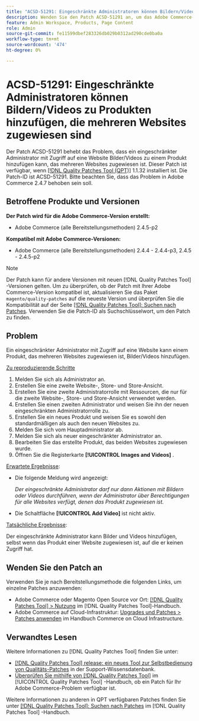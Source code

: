 ```yaml
---
title: "ACSD-51291: Eingeschränkte Administratoren können Bildern/Videos zu Produkten hinzufügen, die mehreren Websites zugewiesen sind"
description: Wenden Sie den Patch ACSD-51291 an, um das Adobe Commerce-Problem zu beheben, bei dem eingeschränkte Administratoren mit Zugriff auf eine Website Bilder/Videos zu einem Produkt hinzufügen können, das mehreren Websites zugewiesen ist.
feature: Admin Workspace, Products, Page Content
role: Admin
source-git-commit: fe11599dbef283326db029b0312ad290cde0ba0a
workflow-type: tm+mt
source-wordcount: '474'
ht-degree: 0%

---
```


# ACSD-51291: Eingeschränkte Administratoren können Bildern/Videos zu Produkten hinzufügen, die mehreren Websites zugewiesen sind

Der Patch ACSD-51291 behebt das Problem, dass ein eingeschränkter Administrator mit Zugriff auf eine Website Bilder/Videos zu einem Produkt hinzufügen kann, das mehreren Websites zugewiesen ist. Dieser Patch ist verfügbar, wenn [[!DNL Quality Patches Tool (QPT)]](https://experienceleague.adobe.com/en/docs/commerce-knowledge-base/kb/announcements/commerce-announcements/magento-quality-patches-released-new-tool-to-self-serve-quality-patches) 1.1.32 installiert ist. Die Patch-ID ist ACSD-51291. Bitte beachten Sie, dass das Problem in Adobe Commerce 2.4.7 behoben sein soll.

## Betroffene Produkte und Versionen

**Der Patch wird für die Adobe Commerce-Version erstellt:**

* Adobe Commerce (alle Bereitstellungsmethoden) 2.4.5-p2

**Kompatibel mit Adobe Commerce-Versionen:**

* Adobe Commerce (alle Bereitstellungsmethoden) 2.4.4 - 2.4.4-p3, 2.4.5 - 2.4.5-p2

>[!NOTE]
>
>Der Patch kann für andere Versionen mit neuen [!DNL Quality Patches Tool] -Versionen gelten. Um zu überprüfen, ob der Patch mit Ihrer Adobe Commerce-Version kompatibel ist, aktualisieren Sie das Paket `magento/quality-patches` auf die neueste Version und überprüfen Sie die Kompatibilität auf der Seite [[!DNL Quality Patches Tool]: Suchen nach Patches](https://experienceleague.adobe.com/tools/commerce-quality-patches/index.html). Verwenden Sie die Patch-ID als Suchschlüsselwort, um den Patch zu finden.

## Problem

Ein eingeschränkter Administrator mit Zugriff auf eine Website kann einem Produkt, das mehreren Websites zugewiesen ist, Bilder/Videos hinzufügen.

<u>Zu reproduzierende Schritte</u>

1. Melden Sie sich als Administrator an.
1. Erstellen Sie eine zweite Website-, Store- und Store-Ansicht.
1. Erstellen Sie eine zweite Administratorrolle mit Ressourcen, die nur für die zweite Website-, Store- und Store-Ansicht verwendet werden.
1. Erstellen Sie einen zweiten Administrator und weisen Sie ihn der neuen eingeschränkten Administratorrolle zu.
1. Erstellen Sie ein neues Produkt und weisen Sie es sowohl den standardmäßigen als auch den neuen Websites zu.
1. Melden Sie sich vom Hauptadministrator ab.
1. Melden Sie sich als neuer eingeschränkter Administrator an.
1. Bearbeiten Sie das erstellte Produkt, das beiden Websites zugewiesen wurde.
1. Öffnen Sie die Registerkarte **[!UICONTROL Images and Videos]** .

<u>Erwartete Ergebnisse</u>:

* Die folgende Meldung wird angezeigt:

  *Der eingeschränkte Administrator darf nur dann Aktionen mit Bildern oder Videos durchführen, wenn der Administrator über Berechtigungen für alle Websites verfügt, denen das Produkt zugewiesen ist.*

* Die Schaltfläche **[!UICONTROL Add Video]** ist nicht aktiv.

<u>Tatsächliche Ergebnisse</u>:

Der eingeschränkte Administrator kann Bilder und Videos hinzufügen, selbst wenn das Produkt einer Website zugewiesen ist, auf die er keinen Zugriff hat.

## Wenden Sie den Patch an

Verwenden Sie je nach Bereitstellungsmethode die folgenden Links, um einzelne Patches anzuwenden:

* Adobe Commerce oder Magento Open Source vor Ort: [[!DNL Quality Patches Tool] > Nutzung](/help/tools/quality-patches-tool/usage.md) im [!DNL Quality Patches Tool]-Handbuch.
* Adobe Commerce auf Cloud-Infrastruktur: [Upgrades und Patches > Patches anwenden](https://experienceleague.adobe.com/docs/commerce-cloud-service/user-guide/develop/upgrade/apply-patches.html) im Handbuch Commerce on Cloud Infrastructure.

## Verwandtes Lesen

Weitere Informationen zu [!DNL Quality Patches Tool] finden Sie unter:

* [[!DNL Quality Patches Tool] release: ein neues Tool zur Selbstbedienung von Qualitäts-Patches](https://experienceleague.adobe.com/en/docs/commerce-knowledge-base/kb/announcements/commerce-announcements/magento-quality-patches-released-new-tool-to-self-serve-quality-patches) in der Support-Wissensdatenbank.
* [Überprüfen Sie mithilfe von  [!DNL Quality Patches Tool]](/help/tools/quality-patches-tool/patches-available-in-qpt/check-patch-for-magento-issue-with-magento-quality-patches.md) im [!UICONTROL Quality Patches Tool] -Handbuch, ob ein Patch für Ihr Adobe Commerce-Problem verfügbar ist.


Weitere Informationen zu anderen in QPT verfügbaren Patches finden Sie unter [[!DNL Quality Patches Tool]: Suchen nach Patches](https://experienceleague.adobe.com/tools/commerce-quality-patches/index.html) im [!DNL Quality Patches Tool] -Handbuch.

